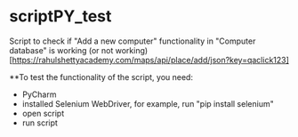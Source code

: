 # scriptPY_test
Script to check if "Add a new computer" functionality in "Computer database" is working (or not working) [https://rahulshettyacademy.com/maps/api/place/add/json?key=qaclick123]


**To test the functionality of the script, you need:
- PyCharm
- installed Selenium WebDriver, for example, run "pip install selenium"  
- open script
- run script
